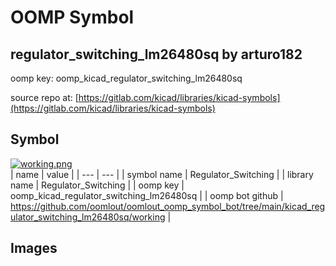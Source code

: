 # OOMP Symbol  
## regulator_switching_lm26480sq  by arturo182  
  
oomp key: oomp_kicad_regulator_switching_lm26480sq  
  
source repo at: [https://gitlab.com/kicad/libraries/kicad-symbols](https://gitlab.com/kicad/libraries/kicad-symbols)  
## Symbol  
  
[![working.png](working_600.png)](working.png)  
| name | value | 
| --- | --- | 
| symbol name | Regulator_Switching | 
| library name | Regulator_Switching | 
| oomp key | oomp_kicad_regulator_switching_lm26480sq | 
| oomp bot github | https://github.com/oomlout/oomlout_oomp_symbol_bot/tree/main/kicad_regulator_switching_lm26480sq/working | 
## Images  

